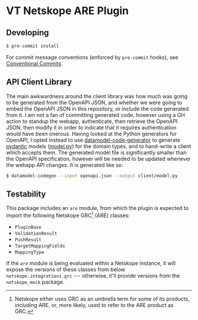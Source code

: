 # VT Netskope ARE Plugin

## Developing

``` sh
$ pre-commit install
```

For commit message conventions (enforced by `pre-commit` hooks), see [Conventional Commits](https://www.conventionalcommits.org/en/v1.0.0-beta.2/#summary).

## API Client Library

The main awkwardness around the client library was how much was going to be
generated from the OpenAPI JSON, and whether we were going to embed the OpenAPI
JSON in this repository, or include the code generated from it. I am not a fan
of committing generated code, however using a GH action to standup the webapp,
authenticate, then retrieve the OpenAPI JSON, then modify it in order to
indicate that it requires authentication would have been onerous. Having looked
at the Python generators for OpenAPI, I opted instead to use
[datamodel-code-generator](https://github.com/koxudaxi/datamodel-code-generator)
to generate [pydantic](https://docs.pydantic.dev/) models ([model.py](are_plugin/client/model.py))
for the domain types, and to hand-write a client which accepts them.  The generated
model file is significantly smaller than the OpenAPI specification, however
will be needed to be updated whenever the webapp API changes.  It is generated like so:

```sh
$ datamodel-codegen --input openapi.json --output client/model.py
```

## Testability

This package includes an `are` module, from which the plugin is expected to
import the following Netskope GRC[^1] (ARE) classes:

 - `PluginBase`
 - `ValidationResult`
 - `PushResult`
 - `TargetMappingFields`
 - `MappingType`

If the `are` module is being evaluated within a Netskope instance, it will
expose the versions of these classes from below `netskope.integrations.grc` ---
otherwise, it'll provide versions from the `netskope_mock` package.

[^1]: Netskope either uses GRC as an umbrella term for some of its products,
    including ARE, or, more likely, used to refer to the ARE product as GRC.
